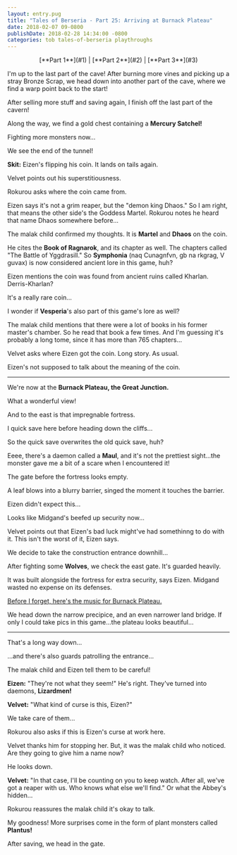 ```yaml
---
layout: entry.pug
title: "Tales of Berseria - Part 25: Arriving at Burnack Plateau"
date: 2018-02-07 09-0800
publishDate: 2018-02-28 14:34:00 -0800
categories: tob tales-of-berseria playthroughs
---
```


<p style="text-align: center;">[**Part 1**](#1) | [**Part 2**](#2) | [**Part 3**](#3)</p>

<a name="1"></a>

I'm up to the last part of the cave! After burning more vines and picking up a stray Bronze Scrap, we head down into another part of the cave, where we find a warp point back to the start!

After selling more stuff and saving again, I finish off the last part of the cavern!

Along the way, we find a gold chest containing a **Mercury Satchel!**

Fighting more monsters now...

We see the end of the tunnel!

**Skit:** Eizen's flipping his coin. It lands on tails again.

Velvet points out his superstitiousness.

Rokurou asks where the coin came from.

Eizen says it's not a grim reaper, but the "demon king Dhaos." So I am right, that means the other side's the Goddess Martel. Rokurou notes he heard that name Dhaos somewhere before...

The malak child confirmed my thoughts. It is **Martel** and **Dhaos** on the coin.

He cites the **Book of Ragnarok**, and its chapter as well. The chapters called "The Battle of Yggdrasill." So **Symphonia** (naq Cunagnfvn, gb na rkgrag, V guvax) is now considered ancient lore in this game, huh?

Eizen mentions the coin was found from ancient ruins called Kharlan. Derris-Kharlan?

It's a really rare coin...

I wonder if **Vesperia**'s also part of this game's lore as well?

The malak child mentions that there were a lot of books in his former master's chamber. So he read that book a few times. And I'm guessing it's probably a long tome, since it has more than 765 chapters...

Velvet asks where Eizen got the coin. Long story. As usual.

Eizen's not supposed to talk about the meaning of the coin.

<a name="2"></a>

---

We're now at the **Burnack Plateau, the Great Junction.**

What a wonderful view!

And to the east is that impregnable fortress.

I quick save here before heading down the cliffs...

So the quick save overwrites the old quick save, huh?

Eeee, there's a daemon called a **Maul**, and it's not the prettiest sight...the monster gave me a bit of a scare when I encountered it!

The gate before the fortress looks empty.

A leaf blows into a blurry barrier, singed the moment it touches the barrier.

Eizen didn't expect this...

Looks like Midgand's beefed up security now...

Velvet points out that Eizen's bad luck might've had somethinng to do with it.
This isn't the worst of it, Eizen says.

We decide to take the construction entrance downhill...

After fighting some **Wolves**, we check the east gate. It's guarded heavily.

It was built alongside the fortress for extra security, says Eizen. Midgand wasted no expense on its defenses.

<a href="https://youtu.be/cz7WflYqArQ">Before I forget, here's the music for Burnack Plateau.</a>

We head down the narrow precipice, and an even narrower land bridge. If only I could take pics in this game...the plateau looks beautiful...

<a name="3"></a>

---

That's a long way down...

...and there's also guards patrolling the entrance...

The malak child and Eizen tell them to be careful!

**Eizen:** "They're not what they seem!" He's right. They've turned into daemons, **Lizardmen!**

**Velvet:** "What kind of curse is this, Eizen?"

We take care of them...

Rokurou also asks if this is Eizen's curse at work here.

Velvet thanks him for stopping her. But, it was the malak child who noticed. Are they going to give him a name now?

He looks down.

**Velvet:** "In that case, I'll be counting on you to keep watch. After all, we've got a reaper with us. Who knows what else we'll find." Or what the Abbey's hidden...

Rokurou reassures the malak child it's okay to talk.

My goodness! More surprises come in the form of plant monsters called **Plantus!**

After saving, we head in the gate.